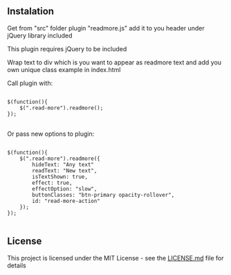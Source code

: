 <h2>Instalation</h2>
<p>Get from "src" folder plugin "readmore.js" add it to you header under jQuery library included</p>
<p>This plugin requires jQuery to be included</p>
<p>Wrap text to div which is you want to appear as readmore text and add you own unique class example in index.html</p>
<p>
	Call plugin with:
</p>
<p>
<pre lang="no-highlight">
<code>
$(function(){
	$(".read-more").readmore();
});
</code>
</pre>

</p>
<p>
	Or pass new options to plugin:
</p>
<p>
<pre lang="no-highlight">
<code>
$(function(){
	$(".read-more").readmore({
		hideText: "Any text"
		readText: "New text",
		isTextShown: true,
		effect: true,
		effectOption: "slow",
		buttonClasses: "btn-primary opacity-rollover",
		id: "read-more-action"
	});
});
</code>
</pre>
</p>
<h2><a id="user-content-license" class="anchor" aria-hidden="true" href="#license"></a>License</h2>
<p>This project is licensed under the MIT License - see the <a href="LICENSE.md">LICENSE.md</a> file for details</p>